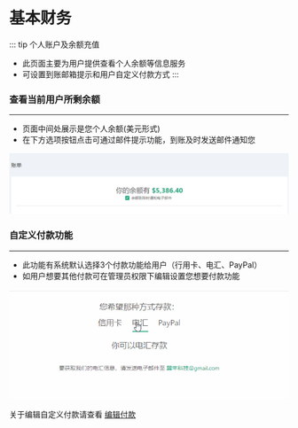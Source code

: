 # 基本财务 
::: tip 个人账户及余额充值
* 此页面主要为用户提供查看个人余额等信息服务
* 可设置到账邮箱提示和用户自定义付款方式
:::

### 查看当前用户所剩余额
---
* 页面中间处展示是您个人余额(美元形式)
* 在下方选项按钮点击可通过邮件提示功能，到账及时发送邮件通知您

![个人余额](./img/billing-1.png "个人余额")

### 自定义付款功能
---
* 此功能有系统默认选择3个付款功能给用户（行用卡、电汇、PayPal）
* 如用户想要其他付款可在管理员权限下编辑设置您想要付款功能 

![自定义付款](./img/billing-3.gif "自定义付款")


关于编辑自定义付款请查看 [编辑付款]()
